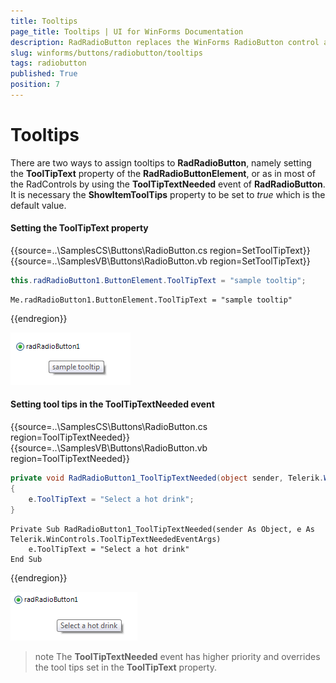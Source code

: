```yaml
---
title: Tooltips
page_title: Tooltips | UI for WinForms Documentation
description: RadRadioButton replaces the WinForms RadioButton control and adds robust data binding, state management, and design options. 
slug: winforms/buttons/radiobutton/tooltips
tags: radiobutton
published: True
position: 7
---
```


# Tooltips

There are two ways to assign tooltips to __RadRadioButton__, namely setting the __ToolTipText__ property of the __RadRadioButtonElement__, or as in most of the RadControls by using the __ToolTipTextNeeded__ event of __RadRadioButton__. It is necessary the __ShowItemToolTips__ property to be set to *true* which is the default value.

#### Setting the ToolTipText property

{{source=..\SamplesCS\Buttons\RadioButton.cs region=SetToolTipText}} 
{{source=..\SamplesVB\Buttons\RadioButton.vb region=SetToolTipText}}

````C#
this.radRadioButton1.ButtonElement.ToolTipText = "sample tooltip";

````
````VB.NET
Me.radRadioButton1.ButtonElement.ToolTipText = "sample tooltip"

````

{{endregion}} 


![buttons-radibutton-tooltips 001](images/buttons-radibutton-tooltips001.png)

#### Setting tool tips in the ToolTipTextNeeded event

{{source=..\SamplesCS\Buttons\RadioButton.cs region=ToolTipTextNeeded}} 
{{source=..\SamplesVB\Buttons\RadioButton.vb region=ToolTipTextNeeded}}

````C#
private void RadRadioButton1_ToolTipTextNeeded(object sender, Telerik.WinControls.ToolTipTextNeededEventArgs e)
{
    e.ToolTipText = "Select a hot drink";
}

````
````VB.NET
Private Sub RadRadioButton1_ToolTipTextNeeded(sender As Object, e As Telerik.WinControls.ToolTipTextNeededEventArgs)
    e.ToolTipText = "Select a hot drink"
End Sub

````

{{endregion}} 

![buttons-radibutton-tooltips 002](images/buttons-radibutton-tooltips002.png)

>note The __ToolTipTextNeeded__ event has higher priority and overrides the tool tips set in the __ToolTipText__ property.

